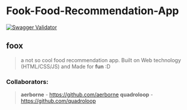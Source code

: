 # Fook-Food-Recommendation-App
[![Swagger
Validator](https://img.shields.io/swagger/valid/2.0/https/raw.githubusercontent.com/OAI/OpenAPI-Specification/master/examples/v2.0/json/petstore-expanded.json.svg)]()
## foox 
> a not so cool food recommendation app.
> Built on Web technology (HTML/CSS/JS)
> and Made for __fun__ :D

### Collaborators:

> __aerborne__  - https://github.com/aerborne
> __quadroloop__ - https://github.com/quadroloop

